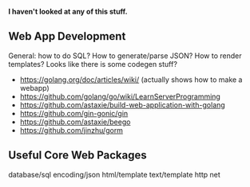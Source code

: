 **I haven't looked at any of this stuff.**

## Web App Development

General: how to do SQL? How to generate/parse JSON? How to render
templates? Looks like there is some codegen stuff?

* https://golang.org/doc/articles/wiki/ (actually shows how to make a webapp)
* https://github.com/golang/go/wiki/LearnServerProgramming
* https://github.com/astaxie/build-web-application-with-golang
* https://github.com/gin-gonic/gin
* https://github.com/astaxie/beego
* https://github.com/jinzhu/gorm

## Useful Core Web Packages

database/sql
encoding/json
html/template
text/template
http
net
